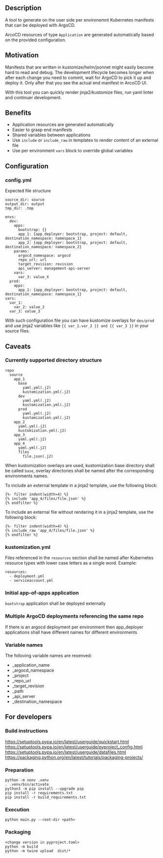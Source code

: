 ## Description
A tool to generate on the user side per environemnt Kubernetes manifests that can be deployed with ArgoCD.

ArcoCD resources of type `Application` are generated automatically based on the provided configuration.

## Motivation
Manifests that are written in kustomize/helm/jsonnet might easily become hard to read and debug. The development lifecycle becomes longer when after each change you need to commit, wait for ArgoCD to pick it up and deploy it. Only after that you see the actual end manifest in ArcoCD UI.

With this tool you can quickly render jinja2/kustomize files, run yaml linter and continuer development.

## Benefits
- Application resources are generated automatically
- Easier to grasp end manifests
- Shared variables between applications
- Use `include` or `include_raw` in templates to render content of an external file
- Use per environment `vars` block to override global variables

## Configuration
### config.yml
Expected file structure
```
source_dir: source
output_dir: output
tmp_dir: .tmp

envs:
  dev:
    apps:
      bootstrap: {}
      app_1: {app_deployer: bootstrap, project: default, destination_namespace: namespace_1}
      app_2: {app_deployer: bootstrap, project: default, destination_namespace: namespace_2}
    params:
      argocd_namespace: argocd
      repo_url: url
      target_revision: revision
      api_server: management-api-server
    vars:
      var_3: value_X
  prod:
    apps:
      app_1: {app_deployer: bootstrap, project: default, destination_namespace: namespace_1}
vars:
  var_1:
    var_2: value_2
  var_3: value_3
```

With such configuration file you can have kustomize overlays for `dev/prod` and use jinja2 variables like `{{ var_1.var_2 }} and {{ var_3 }}` in your source files.

## Caveats
### Currently supported directory structure
```
repo
  source
    app_1
      base
        yaml.yml(.j2)
        kustomization.yml(.j2)
      dev
        yaml.yml(.j2)
        kustomization.yml(.j2)
      prod
        yaml.yml(.j2)
        kustomization.yml(.j2)
    app_2
      yaml.yml(.j2)
      kustomization.yml(.j2)
    app_3
      yaml.yml(.j2)
    app_4
      yaml.yml(.j2)
      files
        file.json(.j2)
```

When kustomization overlays are used, kustomization base directory shall be called `base`, overlay directories shall be named after the corresponding environments names.

To include an external template in a jinja2 template, use the following block:

```
{%- filter indent(width=4) %}
{% include 'app_4/files/file.json' %}
{% endfilter %}
```

To include an external file without rendering it in a jinja2 template, use the following block:

```
{%- filter indent(width=4) %}
{% include_raw 'app_4/files/file.json' %}
{% endfilter %}
```

### kustomization.yml
Files referenced in the `resources` section shall be named after Kubernetes resource types with lower case letters as a single word. Example:

```
resources:
  - deployment.yml
  - serviceaccount.yml
```
### Initial app-of-apps application
`bootstrap` application shall be deployed externally

### Multiple ArgoCD deployments referencing the same repo
If there is an argocd deployment per environment then app_deployer applications shall have different names for different environments

### Variable names
The folloving variable names are resenved:
- _application_name
- _argocd_namespace
- _project
- _repo_url
- _target_revision
- _path
- _api_server
- _destination_namespace

## For developers
### Build instructions
https://setuptools.pypa.io/en/latest/userguide/quickstart.html
https://setuptools.pypa.io/en/latest/userguide/pyproject_config.html
https://setuptools.pypa.io/en/latest/userguide/datafiles.html
https://packaging.python.org/en/latest/tutorials/packaging-projects/

### Preparation
```
python -m venv .venv
. .venv/bin/activate
python3 -m pip install --upgrade pip
pip install -r requirements.txt
pip install -r build_requirements.txt
```

### Execution
```
python main.py --root-dir <path>
```

### Packaging
```
<change version in pyproject.toml>
python -m build
python -m twine upload  dist/*
```
